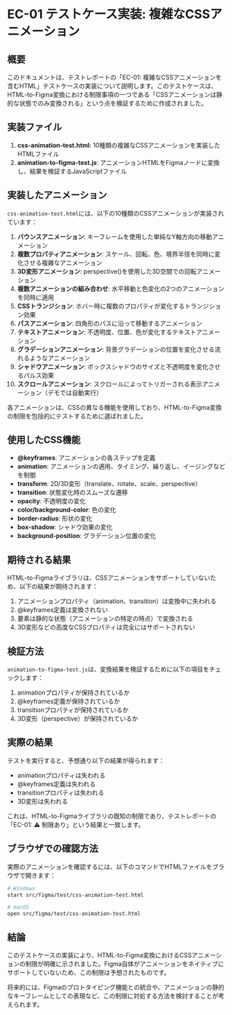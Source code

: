 # EC-01 テストケース実装: 複雑なCSSアニメーション

## 概要

このドキュメントは、テストレポートの「EC-01:
複雑なCSSアニメーションを含むHTML」テストケースの実装について説明します。このテストケースは、HTML-to-Figma変換における制限事項の一つである「CSSアニメーションは静的な状態でのみ変換される」という点を検証するために作成されました。

## 実装ファイル

1. **css-animation-test.html**: 10種類の複雑なCSSアニメーションを実装したHTMLファイル
2. **animation-to-figma-test.js**: アニメーションHTMLをFigmaノードに変換し、結果を検証するJavaScriptファイル

## 実装したアニメーション

`css-animation-test.html`には、以下の10種類のCSSアニメーションが実装されています：

1. **バウンスアニメーション**: キーフレームを使用した単純なY軸方向の移動アニメーション
2. **複数プロパティアニメーション**: スケール、回転、色、境界半径を同時に変化させる複雑なアニメーション
3. **3D変形アニメーション**: perspective()を使用した3D空間での回転アニメーション
4. **複数アニメーションの組み合わせ**: 水平移動と色変化の2つのアニメーションを同時に適用
5. **CSSトランジション**: ホバー時に複数のプロパティが変化するトランジション効果
6. **パスアニメーション**: 四角形のパスに沿って移動するアニメーション
7. **テキストアニメーション**: 不透明度、位置、色が変化するテキストアニメーション
8. **グラデーションアニメーション**: 背景グラデーションの位置を変化させる流れるようなアニメーション
9. **シャドウアニメーション**: ボックスシャドウのサイズと不透明度を変化させるパルス効果
10. **スクロールアニメーション**: スクロールによってトリガーされる表示アニメーション（デモでは自動実行）

各アニメーションは、CSSの異なる機能を使用しており、HTML-to-Figma変換の制限を包括的にテストするために選ばれました。

## 使用したCSS機能

- **@keyframes**: アニメーションの各ステップを定義
- **animation**: アニメーションの適用、タイミング、繰り返し、イージングなどを制御
- **transform**: 2D/3D変形（translate、rotate、scale、perspective）
- **transition**: 状態変化時のスムーズな遷移
- **opacity**: 不透明度の変化
- **color/background-color**: 色の変化
- **border-radius**: 形状の変化
- **box-shadow**: シャドウ効果の変化
- **background-position**: グラデーション位置の変化

## 期待される結果

HTML-to-Figmaライブラリは、CSSアニメーションをサポートしていないため、以下の結果が期待されます：

1. アニメーションプロパティ（animation、transition）は変換中に失われる
2. @keyframes定義は変換されない
3. 要素は静的な状態（アニメーションの特定の時点）で変換される
4. 3D変形などの高度なCSSプロパティは完全にはサポートされない

## 検証方法

`animation-to-figma-test.js`は、変換結果を検証するために以下の項目をチェックします：

1. animationプロパティが保持されているか
2. @keyframes定義が保持されているか
3. transitionプロパティが保持されているか
4. 3D変形（perspective）が保持されているか

## 実際の結果

テストを実行すると、予想通り以下の結果が得られます：

- animationプロパティは失われる
- @keyframes定義は失われる
- transitionプロパティは失われる
- 3D変形は失われる

これは、HTML-to-Figmaライブラリの既知の制限であり、テストレポートの「EC-01: ⚠️ 制限あり」という結果と一致します。

## ブラウザでの確認方法

実際のアニメーションを確認するには、以下のコマンドでHTMLファイルをブラウザで開きます：

```bash
# Windows
start src/figma/test/css-animation-test.html

# macOS
open src/figma/test/css-animation-test.html
```

## 結論

このテストケースの実装により、HTML-to-Figma変換におけるCSSアニメーションの制限が明確に示されました。Figma自体がアニメーションをネイティブにサポートしていないため、この制限は予想されたものです。

将来的には、Figmaのプロトタイピング機能との統合や、アニメーションの静的なキーフレームとしての表現など、この制限に対処する方法を検討することが考えられます。